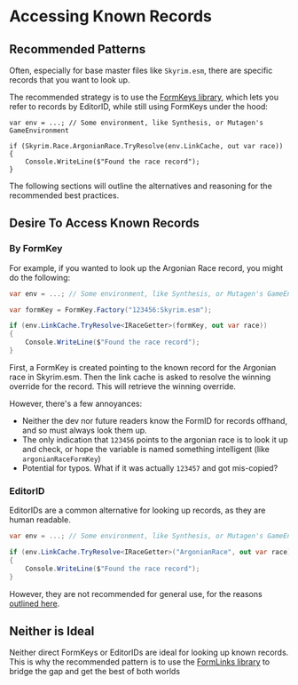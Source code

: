 # Accessing Known Records
## Recommended Patterns
Often, especially for base master files like `Skyrim.esm`, there are specific records that you want to look up.

The recommended strategy is to use the [FormKeys library](https://github.com/Mutagen-Modding/Mutagen.Bethesda.FormKeys), which lets you refer to records by EditorID, while still using FormKeys under the hood:
```
var env = ...; // Some environment, like Synthesis, or Mutagen's GameEnvironment

if (Skyrim.Race.ArgonianRace.TryResolve(env.LinkCache, out var race))
{
    Console.WriteLine($"Found the race record");
}
```

The following sections will outline the alternatives and reasoning for the recommended best practices.

## Desire To Access Known Records

### By FormKey
For example, if you wanted to look up the Argonian Race record, you might do the following:
```cs
var env = ...; // Some environment, like Synthesis, or Mutagen's GameEnvironment

var formKey = FormKey.Factory("123456:Skyrim.esm");

if (env.LinkCache.TryResolve<IRaceGetter>(formKey, out var race))
{
    Console.WriteLine($"Found the race record");
}
```

First, a FormKey is created pointing to the known record for the Argonian race in Skyrim.esm.   Then the link cache is asked to resolve the winning override for the record. 
This will retrieve the winning override.

However, there's a few annoyances:
- Neither the dev nor future readers know the FormID for records offhand, and so must always look them up.
- The only indication that `123456` points to the argonian race is to look it up and check, or hope the variable is named something intelligent (like `argonianRaceFormKey`)
- Potential for typos.  What if it was actually `123457` and got mis-copied?

### EditorID
EditorIDs are a common alternative for looking up records, as they are human readable.

```cs
var env = ...; // Some environment, like Synthesis, or Mutagen's GameEnvironment

if (env.LinkCache.TryResolve<IRaceGetter>("ArgonianRace", out var race))
{
    Console.WriteLine($"Found the race record");
}
```

However, they are not recommended for general use, for the reasons [outlined here](https://github.com/Mutagen-Modding/Mutagen/wiki/FormLinks-vs-EditorID-as-Identifiers).

## Neither is Ideal
Neither direct FormKeys or EditorIDs are ideal for looking up known records.  This is why the recommended pattern is to use the [FormLinks library](https://github.com/Mutagen-Modding/Mutagen.Bethesda.FormKeys) to bridge the gap and get the best of both worlds
